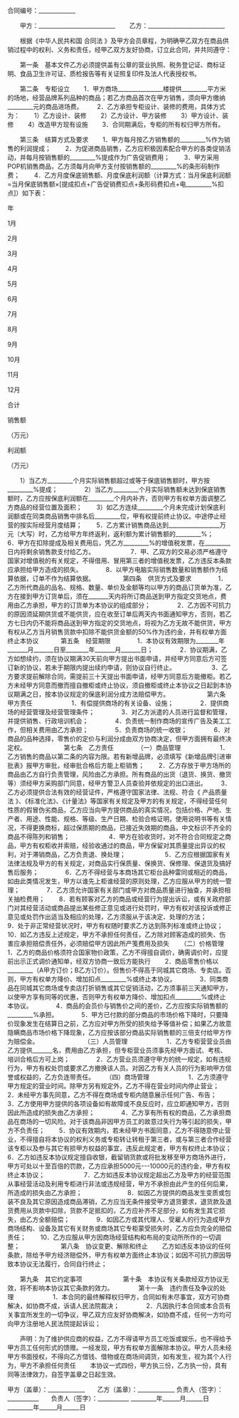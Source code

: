 
 


合同编号：_____________


　　甲方：___________________________
　　乙方：___________________________


　　根据《中华人民共和国
合同法
》及甲方会员章程，为明确甲乙双方在商品供销过程中的权利、义务和责任，经甲乙双方友好协商，订立此合同，并共同遵守：


　　第一条　基本文件乙方必须提供盖有公章的营业执照、税务登记证、商标证明、食品卫生许可证、质检报告等有关证照复印件及法人代表授权书。


　　第二条　专柜设立
　　1．甲方商场________________楼提供_________平方米的场地，经营品牌系列品种的商品；若乙方商品首次在甲方销售，须向甲方缴纳_________元的商品进场费。
　　2．乙方承担专柜设计、装修的费用，具体方式为：
　　1）乙方设计、装修
　　2）乙方设计、甲方装修
　　3）甲方设计、装修
　　4）改造甲方现有设施
　　3．合同期满后，专柜的所有权归甲方所有。


　　第三条　结算方式及要求
　　1．甲方每月按乙方销售额的_________%作为销售的利润提成；
　　2．为促进商品销售，乙方应积极因素配合甲方的各类促销活动，并每月按销售额的_________%提成作为广告促销费用；
　　3．甲方采用POP机销售商品，乙方须每月向甲方支付按销售额的_________%的条形码制作费；
　　4．乙方月度保底销售额、月度保底利润额（计算方式：当月保底利润额=当月保底销售额×[提成扣点+广告促销费扣点+条形码费扣点+电_________%扣点]）如下表：






 

  

   

年


   

1月


   

2月


   

3月


   

4月


   

5月


   

6月


   

7月


   

8月


   

9月


   

10月


   

11月


   

12月


   

合计


  

  

   

销售额

（万元）


   

 


   

 


   

 


   

 


   

 


   

 


   

 


   

 


   

 


   

 


   

 


   

 


   

 


  

  

   

利润额

（万元）


   

 


   

 


   

 


   

 


   

 


   

 


   

 


   

 


   

 


   

 


   

 


   

 


   

 


  

 







　　1）当乙方_________个月实际销售额超过或等于保底销售额时，甲方按_________%提成；　　
　　2）当乙方_________个月实际销售额未达到保底销售额时，乙方应按保底利润额在_________个月内补齐，否则甲方有权单方面调整乙方商品的经营位置及面积；
　　3）如乙方连续_________个月未完成计划保底利润额或在同类商品销售中排名后_________位，甲有权提前终止协议。中途停止经营的按实际经营月度结算；
　　5．乙方累计销售商品达到__________________万元（大写）时，乙方给甲方年终返利，返利额为累计销售额的_________%；　　
　　6．甲方在扣除提成及相关费用后，凭乙方_________%的增值税发票，在_________日内将剩余销售款支付给乙方。　　　　
　　7．甲、乙双方的交易必须严格遵守国家对增值税的有关规定，不得借用、冒用第三者的增值税发票，乙方违反本条款应承担给甲方造成的损失。　　
　　8．以甲方电脑实际销售数量和销售额作为结算依据，订单不作为结算依据。
　　
　　第四条　供货方式及要求　　
　　1．乙方所代商品的品名、规格、数量、单价及金额等均以甲方的商品订货单为准，乙方在接到甲方订货单后，须在_______天内将所订商品送到甲方指定交货地点，费用由乙方承担，甲方的订货单为本协议的组成部分；　　
　　2．乙方因不可抗力的原因须延期供货或不能供货，应在收至订单后两天内书面通知甲方，否则，若乙方七日内仍不能将商品送到甲方指定的交货地点，将视为乙方无故不能供货，甲方有权从乙方当月销售货款中扣除不能供货金额的50%作为违约金，并有权单方面终止本协议
　
　　第五条　经营期限　　
　　1．本协议有效期限为________年_______月_______日至________年_______月_______日；　　
　　2．协议期满，乙方如想续约，须在协议期满30天前向甲方提出书面申请，并经甲方同意后方可签订新的协议，若未于期限内提出续约申请，则协议自行终止。　　　　
　　3．乙方要求提前解除合同，需提前三十天提出书面申请，经甲方同意后方能撤柜。若乙方未经甲方同意而撤而擅自撤柜或终止协议，须自撤柜或终止本协议之日起到本协议期满之日，按本协议规定的保底利润分成方法赔偿甲方。　　
　　
　　第六条　甲方责任　　　　
　　1．有偿提供商场的有关设备、设施；　　
　　2．提供商场的经营管理及经营管理条件；　　
　　3．对乙方派遣的人员进行监督和管理，并提供销售、行政培训机会；　　
　　4．负责统一制作商场的宣传广告及美工工作，但相关费用由乙方承担；　　
　　5．负责商场的统一收银；　　
　　6．对商品的品种选择，零售价的定价与利润分成由双方协商决定，但甲方面拥有最终决定权。　
　　　
　　第七条　乙方责任　　
　　（一）商品管理　　　　
　　1．乙方销售的商品以第二条的内容为限。若有新增品牌，必须填写《新增品牌引进审批表》报甲方审批，经审批合格后方能上柜销售；
　　2．乙方存放于甲方场所的商品由乙方自行负责管理，风险由乙方承担。所有商品的出货（退货、换货、撤货等）须经甲方采购部门同意，经甲方警卫人员查验并依规定的出口进出。
　　3．乙方必须提供合法有效的经营证件，严格遵守国家法律、法规、符合《
产品质量法
》、《标准化法》、《计量法》等国家有关规定及甲方的有关规定，不得经营任何性质的假冒伪劣商品，乙方应当向甲方提供商品的真实情况，包括价格、产地、生产者、用途、性能、规格、等级、生产日期、检验合格证明，使用说明书等有关情况，不得更换商标，超过保质期的商品，已接近失效期的商品，中文标识不齐全的商品不得陈列和销售；　　　　
　　4．甲方在验收货时，对不符合合同规定之商品，甲方有权柜收并索赔，经验收通过的商品，甲方保留对其质量提出异议的权利，对于滞销商品，乙方负责退、换处理；　　　　
　　5．乙方应根据国家有关法律法规及甲方的有关规定，对商品实行保质量、保换货、保修理、保退货及搞好售后服务；　　
　　6．乙方不得经营与本商场其它柜台品种雷同或相近的商品，如由此类情况发生，甲方以谁先上柜谁经营的原则处理，乙方应服从甲方的统一管理；　　
　　7．乙方须允许国家有关部门或甲方对商品质量进行抽查，并承担相关抽检费用；
　　8．若有顾客对乙方的商品或经营行为提出诉讼，或有关政府部门对其经营活动或商品提出某些修正意见或进行处罚时，甲方有权对该投诉或修正意见或处罚作出适当及相应的处理，乙方须服从于该决定、处理的方法；　　
　　9．处于非正常经营状况时，甲方有权随时要求乙方达到陈列标准或终止协议；　　
　　10．如乙方违反上述规定，甲方不承担任何责任，乙方除对顾客造成的损失、伤害应承担赔偿责任外，必须赔偿甲方因此所产笺费用及损失
　　（二）价格管理　　　　
　　1．乙方的商品价格须符合国家物价政策，乙方不得擅自调价，确需调价时，应提前出示正式调价通知单，经双方协商一致后方能执行
　　2．商品零售价格以_________（A甲方订价；B乙方订价）。但售价不得高于同城其它商场、专卖店。否则，甲方有权单方降价、增加扣点_________%或终止本协议。　　
　　3．同类商品在同城其它商场或专卖店打折销售或其它促销活动，乙方须事前三天通知甲方，以使甲方享有同等的优惠，否则甲方有权单方降价、增加扣点_________%或终止本协议。　　
　　4．商品的会员价与销售价之间的差价，乙方应按实际销售额的_________%承担。　　
　　5．甲方已付款的部分商品的市场价格下降时，只要降价现象发生在结算日之前，乙方应对甲方所受的损失给予等值补偿；如果乙方故意隐瞒商品市场价格下降现象，乙方应按该部分商品实际销售额的三倍支付给甲方作为赔偿金。　　　　　　
　　（三）人员管理　　　　
　　1．乙方专柜营营业员由乙方提供_______名，费用由乙方承担，但专柜营业员须事先经甲方面试、考核、培训合格后方可上岗；　　
　　2．乙方营业员须遵守甲方的统一规定，如有违规行为，甲方有权处罚或要求乙方撤换该人员。对因乙方有关人员的行为影响甲方信誉或权益的，乙方负连带责任。
　　（四）商场管理　　　　
　　1．乙方须遵守甲方规定的营业时间。除甲方另有规定外，乙方不得在营业时间内停止营业；　　
　　2．未经甲方事先同意，乙方不得在商场或专柜内随意展示任何广告、布告；　　
　　3．乙方使用甲方提供的各项设备如有故障或不良反应时，应立即通知甲方，否则因此所造成的损失由乙方承担；　　
　　4．乙方享有所有权的商品，乙方承担商品在商场的一切风险。对于该商品非因甲方员工的故意过失行为等引起的损失，甲方不负责任；
　　5．协议有效期内，若未经甲方书面同意，乙方不得随意停止营业，不得擅自将本协议的权利义务或专柜转让转租于第三者，或与第三者合作经营该专柜以及参与其它有损甲方权益的事宜，违反此规定者，甲方有权终止本协议；　　　　
　　6．乙方如违反本协议规定擅自收银，截留销货款或将批发移至甲方商场外进行，甲方可处以十至百倍的罚款，乙方应承担5000元---10000元的违约金，甲方有权终止本协议；　　　　
　　7．乙方如违反本协议规定超出乙方及甲方的经营范围从事经营活动及利用专柜进行非法或违规经营，甲方不承担由此产生的任何后果，所造成的损失由乙方承担；　　　　　
　　8．如因乙方提供的商品发生变质或包装不良及其它原因造成商品滞销，乙方应当无条件接受甲方退货要求，退货款及退货费用从货款中扣除，货款不足抵扣的，乙方应补齐不足部分，如有发生其它损失，由乙方全额赔偿；　　
　　9．如因乙方或其代理人、受雇人的行为造成甲方商场结构、设备及其它有关财务或商场其它专柜蒙受损失时，乙方应负完全的赔偿责任；
　　10．乙方应服从甲方因商场经营结构和布局的变动所所作的一切调整；　
　　　
　　第八条　协议变更、解除和终止
　　乙方如违反本协议的任何条款，除给予甲方经济赔偿外，甲方有权单方面终止本协议；如因不可抗力原因导致本协议无法履行，合同自行终止；　　


　　第九条　其它约定事项　　
　　
　　第十条　本协议有关条款经双方协议无效，将不影响本协议其它条款的效力。　
　
　　第十一条　违约责任及争议的处理　　　　
　　1．本合同的最终解释权归甲方，合同如有未尽事宜，双方可协商解决，如协商不成，诉请人民法院裁决；　　
　　2．凡因执行本合同或本合员有关事宜所发生的一切争议，甲乙双方应友好协商解决，如协商不成，任何一方均可向甲方注册地人民法院提起诉讼；　　


　　声明：为了维护供应商的权益，乙方不得请甲方员工吃饭或娱乐，也不得给予甲方员工任何形式的馈赠。一经发现，甲方有权单方面解除本协议。甲方人员未经甲方书面授权，不得向乙方借钱、借物或在商场间调货，如有发生，视为其个人行为，甲方不承担任何责任
　　本协议一式四份，甲方执三份，乙方执一份，具有同等法律效力，自签字盖章之日起生效。


 



甲方（盖章）：_____________　　乙方（盖章）：_____________
负责人（签字）：___________　　负责人（签字）：___________
_________年______月______日　　_________年______月______日
 


 

 
 
 
 
 
  


  
 

  


  


  
 
 
 
 

